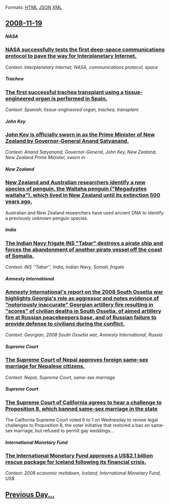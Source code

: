 
Formats: [HTML](2008/11/19/index.html)  [JSON](2008/11/19/index.json)  [XML](2008/11/19/index.xml)  

## [2008-11-19](/news/2008/11/19/index.md)

##### NASA
### [ NASA successfully tests the first deep-space communications protocol to pave the way for Interplanetary Internet. ](/news/2008/11/19/nasa-successfully-tests-the-first-deep-space-communications-protocol-to-pave-the-way-for-interplanetary-internet.md)
_Context: Interplanetary Internet, NASA, communications protocol, space_

##### Trachea
### [ The first successful trachea transplant using a tissue-engineered organ is performed in Spain. ](/news/2008/11/19/the-first-successful-trachea-transplant-using-a-tissue-engineered-organ-is-performed-in-spain.md)
_Context: Spanish, tissue-engineered organ, trachea, transplant_

##### John Key
### [ John Key is officially sworn in as the Prime Minister of New Zealand by Governor-General Anand Satyanand. ](/news/2008/11/19/john-key-is-officially-sworn-in-as-the-prime-minister-of-new-zealand-by-governor-general-anand-satyanand.md)
_Context: Anand Satyanand, Governor-General, John Key, New Zealand, New Zealand Prime Minister, sworn in_

##### New Zealand
### [ New Zealand and Australian researchers identify a new species of penguin, the Waitaha penguin ("Megadyptes waitaha"), which lived in New Zealand until its extinction 500 years ago. ](/news/2008/11/19/new-zealand-and-australian-researchers-identify-a-new-species-of-penguin-the-waitaha-penguin-megadyptes-waitaha-which-lived-in-new-ze.md)
Australian and New Zealand researchers have used ancient DNA to identify a previously unknown penguin species.

##### India
### [ The Indian Navy frigate INS "Tabar" destroys a pirate ship and forces the abandonment of another pirate vessel off the coast of Somalia. ](/news/2008/11/19/the-indian-navy-frigate-ins-tabar-destroys-a-pirate-ship-and-forces-the-abandonment-of-another-pirate-vessel-off-the-coast-of-somalia.md)
_Context: INS ''Tabar'', India, Indian Navy, Somali, frigate_

##### Amnesty International
### [ Amnesty International's report on the 2008 South Ossetia war highlights Georgia's role as aggressor and notes evidence of "notoriously inaccurate" Georgian artillery fire resulting in "scores" of civilian deaths in South Ossetia, of aimed artillery fire at Russian peacekeepers base, and of Russian failure to provide defense to civilians during the conflict. ](/news/2008/11/19/amnesty-international-s-report-on-the-2008-south-ossetia-war-highlights-georgia-s-role-as-aggressor-and-notes-evidence-of-notoriously-inac.md)
_Context:  Georgian, 2008 South Ossetia war, Amnesty International, Russia_

##### Supreme Court
### [ The Supreme Court of Nepal approves foreign same-sex marriage for Nepalese citizens. ](/news/2008/11/19/the-supreme-court-of-nepal-approves-foreign-same-sex-marriage-for-nepalese-citizens.md)
_Context: Nepal, Supreme Court, same-sex marriage_

##### Supreme Court
### [ The Supreme Court of California agrees to hear a challenge to Proposition 8, which banned same-sex marriage in the state ](/news/2008/11/19/the-supreme-court-of-california-agrees-to-hear-a-challenge-to-proposition-8-which-banned-same-sex-marriage-in-the-state.md)
The California Supreme Court voted 6 to 1 on Wednesday to review legal challenges to Proposition 8, the voter initiative that restored a ban on same-sex marriage, but refused to permit gay weddings...

##### International Monetary Fund
### [ The International Monetary Fund approves a US$2.1 billion rescue package for Iceland following its financial crisis. ](/news/2008/11/19/the-international-monetary-fund-approves-a-us-2-1-billion-rescue-package-for-iceland-following-its-financial-crisis.md)
_Context: 2008 economic meltdown, Iceland, International Monetary Fund, US$_

## [Previous Day...](/news/2008/11/18/index.md)

